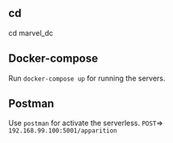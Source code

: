 ##  cd

cd marvel_dc

##  Docker-compose

Run `docker-compose up` for running the servers.

##  Postman

Use `postman` for activate the serverless.
`POST`=> `192.168.99.100:5001/apparition`


